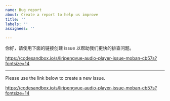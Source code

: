 ```yaml
---
name: Bug report
about: Create a report to help us improve
title: ''
labels: ''
assignees: ''

---
```


你好，请使用下面的链接创建 issue 以帮助我们更快的排查问题。

https://codesandbox.io/s/liripengvue-audio-player-issue-moban-cb57s?fontsize=14

---

Please use the link below to create a new issue.

https://codesandbox.io/s/liripengvue-audio-player-issue-moban-cb57s?fontsize=14

